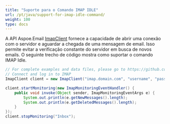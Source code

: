 ```yaml
---
title: "Suporte para o Comando IMAP IDLE"
url: /pt/java/support-for-imap-idle-command/
weight: 100
type: docs
---
```


A API Aspoe.Email [ImapClient](https://reference.aspose.com/email/java/com.aspose.email/imapclient/) fornece a capacidade de abrir uma conexão com o servidor e aguardar a chegada de uma mensagem de email. Isso permite evitar a verificação constante do servidor em busca de novos emails. O seguinte trecho de código mostra como suportar o comando IMAP Idle.

~~~Java
// For complete examples and data files, please go to https://github.com/aspose-email/Aspose.Email-for-Java
// Connect and log in to IMAP
ImapClient client = new ImapClient("imap.domain.com", "username", "password");

client.startMonitoring(new ImapMonitoringEventHandler() {
    public void invoke(Object sender, ImapMonitoringEventArgs e) {
        System.out.println(e.getNewMessages().length);
        System.out.println(e.getDeletedMessages().length);
    }
});
client.stopMonitoring("Inbox");
~~~